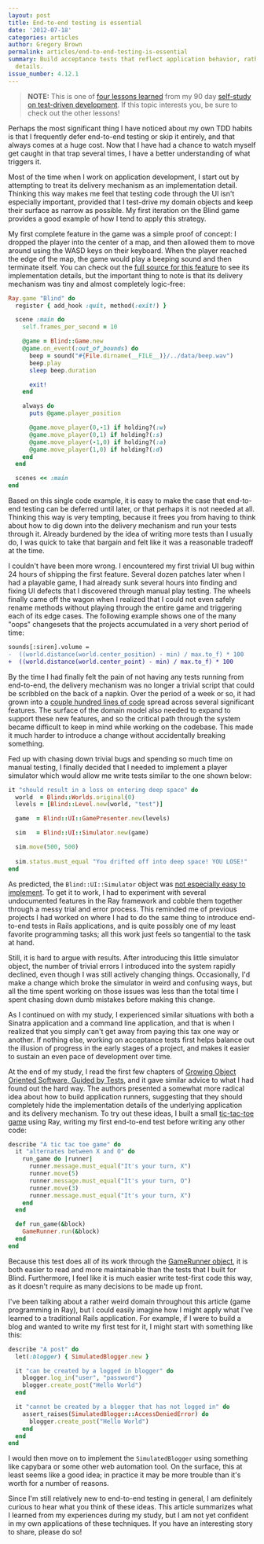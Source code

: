 ```yaml
---
layout: post
title: End-to-end testing is essential
date: '2012-07-18'
categories: articles
author: Gregory Brown
permalink: articles/end-to-end-testing-is-essential
summary: Build acceptance tests that reflect application behavior, rather than implementation
  details.
issue_number: 4.12.1
---
```


> **NOTE:** This is one of [four lessons
> learned](http://practicingruby.com/articles/tdd-lessons-learned) from my 90 day [self-study on
> test-driven development](http://practicingruby.com/articles/28). 
> If this topic interests you, be sure to check out the other lessons!

Perhaps the most significant thing I have noticed about my own TDD habits 
is that I frequently defer end-to-end testing or skip it entirely, and that 
always comes at a huge cost. Now that I have had a chance to watch 
myself get caught in that trap several times, I have a better understanding
of what triggers it.

Most of the time when I work on application development, I start out by 
attempting to treat its delivery mechanism as an implementation detail. 
Thinking this way makes me feel that testing code through the UI 
isn't especially important, provided that I test-drive my domain objects 
and keep their surface as narrow as possible. My first iteration on the
Blind game provides a good example of how I tend to apply this strategy.

My first complete feature in the game was a simple proof of concept: 
I dropped the player into the center of a map, and then allowed them to
move around using the WASD keys on their keyboard. When the player 
reached the edge of the map, the game would play a beeping sound
and then terminate itself. You can check out the [full source for 
this feature](https://github.com/elm-city-craftworks/blind/compare/1f6a...4345)
to see its implementation details, but the important thing to note
is that its delivery mechanism was tiny and almost completely logic-free:

```ruby
Ray.game "Blind" do
  register { add_hook :quit, method(:exit!) }

  scene :main do
    self.frames_per_second = 10

    @game = Blind::Game.new
    @game.on_event(:out_of_bounds) do
      beep = sound("#{File.dirname(__FILE__)}/../data/beep.wav")
      beep.play
      sleep beep.duration

      exit!
    end

    always do
      puts @game.player_position

      @game.move_player(0,-1) if holding?(:w)
      @game.move_player(0,1) if holding?(:s)
      @game.move_player(-1,0) if holding?(:a)
      @game.move_player(1,0) if holding?(:d)
    end
  end

  scenes << :main
end
```

Based on this single code example, it is easy to make the case that end-to-end
testing can be deferred until later, or that perhaps it is not needed at all.
Thinking this way is very tempting, because it frees you from having to think
about how to dig down into the delivery mechanism and run your tests through it.
Already burdened by the idea of writing more tests than I usually do, I was
quick to take that bargain and felt like it was a reasonable tradeoff at the
time.

I couldn't have been more wrong. I encountered my first trivial UI bug 
within 24 hours of shipping the first feature. Several dozen patches 
later when I had a playable game, I had already sunk several hours into 
finding and fixing UI defects that I discovered through manual play testing.
The wheels finally came off the wagon when I realized that I could not
even safely rename methods without playing through the entire game and
triggering each of its edge cases. The following example shows one
of the many "oops" changesets that the projects accumulated in a very short
period of time:

```diff
sounds[:siren].volume = 
-  ((world.distance(world.center_position) - min) / max.to_f) * 100
+  ((world.distance(world.center_point) - min) / max.to_f) * 100
```

By the time I had finally felt the pain of not having any tests running from
end-to-end, the delivery mechanism was no longer a trivial script that could
be scribbled on the back of a napkin. Over the period of a week or so, it had
grown into a [couple hundred lines of code](https://github.com/elm-city-craftworks/blind/tree/776f3462c2244634ccddc22a5473916d6439872c/lib/blind/ui) 
spread across several significant features. The surface of
the domain model also needed to expand to support these new
features, and so the critical path through the system became difficult to 
keep in mind while working on the codebase. This made it much harder
to introduce a change without accidentally breaking something. 

Fed up with chasing down trivial bugs and spending so much time on manual
testing, I finally decided that I needed to implement a player simulator 
which would allow me write tests similar to the one shown below:

```ruby
it "should result in a loss on entering deep space" do
  world  = Blind::Worlds.original(0)
  levels = [Blind::Level.new(world, "test")]

  game  = Blind::UI::GamePresenter.new(levels)

  sim   = Blind::UI::Simulator.new(game)

  sim.move(500, 500)
  
  sim.status.must_equal "You drifted off into deep space! YOU LOSE!"
end
```

As predicted, the `Blind::UI::Simulator` object was [not especially easy to
implement](https://github.com/elm-city-craftworks/blind/blob/2fa2d75216077bdafa556be3c560b3f7c205e672/lib/blind/ui/simulator.rb). 
To get it to work, I had to experiment with several undocumented features in the Ray
framework and cobble them together through a messy trial and error process. This
reminded me of previous projects I had worked on where I had to do the same
thing to introduce end-to-end tests in Rails applications, and is quite possibly
one of my least favorite programming tasks; all this work just feels so
tangential to the task at hand.

Still, it is hard to argue with results. After introducing this little simulator
object, the number of trivial errors I introduced into the system rapidly
declined, even though I was still actively changing things. Occasionally, I'd
make a change which broke the simulator in weird and confusing ways, but all the
time spent working on those issues was less than the total time I spent chasing
down dumb mistakes before making this change. 

As I continued on with my study, I experienced similar situations with both a 
Sinatra application and a command line application, and that is when I realized
that you simply can't get away from paying this tax one way or another. If
nothing else, working on acceptance tests first helps balance out the illusion
of progress in the early stages of a project, and makes it easier to sustain
an even pace of development over time.

At the end of my study, I read the first few chapters of [Growing Object
Oriented Software, Guided by Tests](http://www.growing-object-oriented-software.com/), 
and it gave similar advice to what I had found out the hard way. The authors
presented a somewhat more radical idea about how to build application runners, 
suggesting that they should completely hide the implementation details of the 
underlying application and its delivery mechanism. To try out these ideas, 
I built a small [tic-tac-toe game](https://github.com/elm-city-craftworks/ruby-examples/tree/master/tic_tac_toe) 
using Ray, writing my first end-to-end test before writing any other code: 

```ruby
describe "A tic tac toe game" do
  it "alternates between X and O" do
    run_game do |runner|
      runner.message.must_equal("It's your turn, X")
      runner.move(5)
      runner.message.must_equal("It's your turn, O")
      runner.move(3)
      runner.message.must_equal("It's your turn, X")
    end
  end

  def run_game(&block)
    GameRunner.run(&block)
  end
end
```

Because this test does all of its work through the
[GameRunner
object](https://github.com/elm-city-craftworks/ruby-examples/blob/master/tic_tac_toe/test/helpers/game_runner.rb),
it is both easier to read and more maintainable than the tests that I built for
Blind. Furthermore, I feel like it is much easier write test-first code this
way, as it doesn't require as many decisions to be made up front.

I've been talking about a rather weird domain throughout this article (game
programming in Ray), but I could easily imagine how I might apply what I've
learned to a traditional Rails application. For example, if I were to build a
blog and wanted to write my first test for it, I might start with something like
this:

```ruby
describe "A post" do
  let(:blogger) { SimulatedBlogger.new }

  it "can be created by a logged in blogger" do
    blogger.log_in("user", "password")
    blogger.create_post("Hello World")
  end

  it "cannot be created by a blogger that has not logged in" do
    assert_raises(SimulatedBlogger::AccessDeniedError) do
      blogger.create_post("Hello World")
    end
  end
end
```

I would then move on to implement the `SimulatedBlogger` using something like
capybara or some other web automation tool. On the surface, this at least 
seems like a good idea; in practice it may be more trouble than it's worth for a number 
of reasons.

Since I'm still relatively new to end-to-end testing in general, I am definitely
curious to hear what you think of these ideas. This article summarizes what
I learned from my experiences during my study, but I am not yet confident in my 
own applications of these techniques. If you have an interesting story to share, 
please do so!
